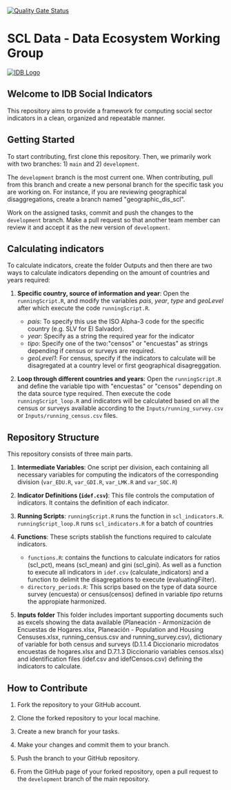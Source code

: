[![Quality Gate Status](https://sonarcloud.io/api/project_badges/measure?project=EL-BID_calculo_indicators_R&metric=alert_status)](https://sonarcloud.io/summary/new_code?id=EL-BID_calculo_indicators_R)

# SCL Data - Data Ecosystem Working Group

[![IDB Logo](https://scldata.iadb.org/assets/iadb-7779368a000004449beca0d4fc6f116cc0617572d549edf2ae491e9a17f63778.png)](https://scldata.iadb.org)

## Welcome to IDB Social Indicators

This repository aims to provide a framework for computing social sector indicators in a clean, organized and repeatable manner. 

## Getting Started

To start contributing, first clone this repository. Then, we primarily work with two branches: 1) `main` and 2) `development`.

The `development` branch is the most current one. When contributing, pull from this branch and create a new personal branch for the specific task you are working on. For instance, if you are reviewing geographical disaggregations, create a branch named "geographic_dis_scl".

Work on the assigned tasks, commit and push the changes to the `development` branch. Make a pull request so that another team member can review it and accept it as the new version of `development`.

## Calculating indicators

To calculate indicators, create the folder Outputs and then there are two ways to calculate indicators depending on the amount of countries and years required:
1. **Specific country, source of information and year**: Open the `runningScript.R`, and modify the variables *pais*, *year*, *type* and *geoLevel* after which execute the code `runningScript.R`.
   - *pais*: To specify this use the ISO Alpha-3 code for the specific country (e.g. SLV for El Salvador).
   - *year*: Specify as a string the required year for the indicator
   - *tipo*: Specify one of the two:"censos" or "encuestas" as strings depending if census or surveys are required. 
   - *geoLevel1*: For census, specify if the indicators to calculate will be disagregated at a country level or first geographical disagreggation. 

3. **Loop through different countries and years**: Open the `runningScript.R` and define the variable tipo with "encuestas" or "censos" depending on the data source type required. Then execute the code `runningScript_loop.R` and indicators will be calculated based on all the census or surveys available according to the `Inputs/running_survey.csv` or `Inputs/running_census.csv` files. 


## Repository Structure 

This repository consists of three main parts.

1. **Intermediate Variables**: One script per division, each containing all necessary variables for computing the indicators of the corresponding division (`var_EDU.R`, `var_GDI.R`, `var_LMK.R` and `var_SOC.R`)

3. **Indicator Definitions (`idef.csv`)**: This file controls the computation of indicators. It contains the definition of each indicator.


4. **Running Scripts**: `runningScript.R` runs the function in `scl_indicators.R`. `runningScript_loop.R` runs `scl_indicators.R` for a batch of countries


5. **Functions**: These scripts stablish the functions required to calculate indicators.
   - `functions.R`: contains the functions to calculate indicators for ratios (scl_pct), means (scl_mean) and gini (scl_gini). As well as a function to execute all indicators in `idef.csv` (calculate_indicators) and a function to delimit the disagregations to execute (evaluatingFilter). 
   - `directory_periods.R`: This scrips based on the type of data source survey (encuesta) or census(censos) defined in variable *tipo* returns the appropiate harmonized.
  
6. **Inputs folder** This folder includes important supporting documents such as excels showing the data available (Planeación - Armonización de Encuestas de Hogares.xlsx, Planeación - Population and Housing Censuses.xlsx, running_census.csv and running_survey.csv), dictionary of variable for both census and surveys (D.1.1.4 Diccionario microdatos encuestas de hogares.xlsx and D.7.1.3 Diccionario variables censos.xlsx) and identification files (idef.csv and idefCensos.csv) defining the indicators to calculate. 

## How to Contribute

1. Fork the repository to your GitHub account.

2. Clone the forked repository to your local machine.

3. Create a new branch for your tasks.

4. Make your changes and commit them to your branch.

5. Push the branch to your GitHub repository.

6. From the GitHub page of your forked repository, open a pull request to the `development` branch of the main repository.

